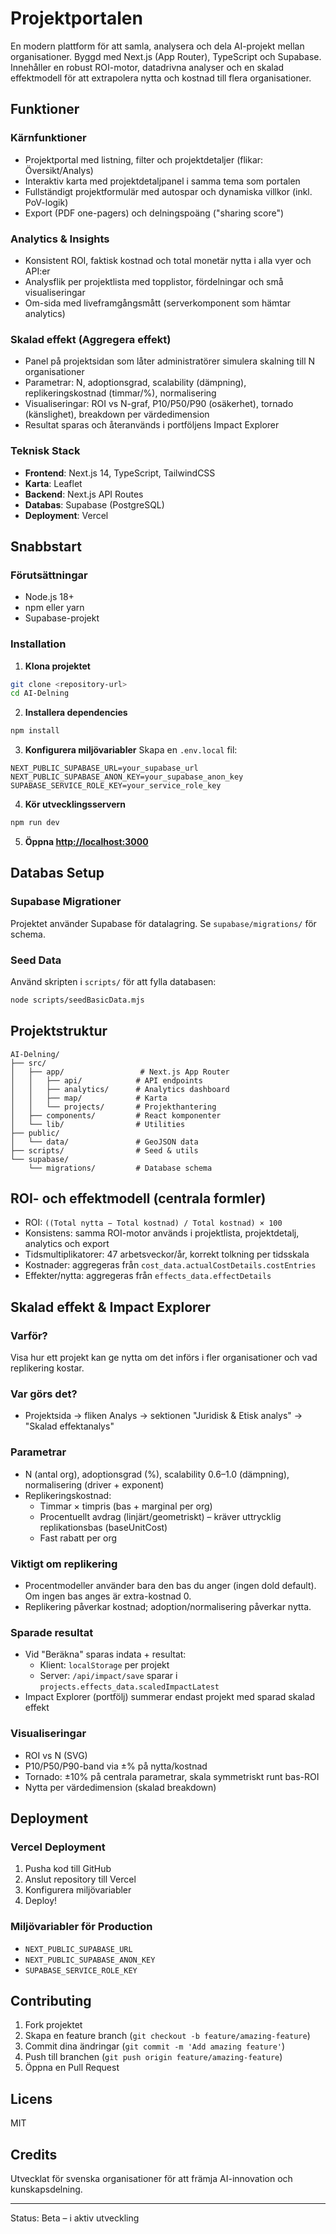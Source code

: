 # Projektportalen

En modern plattform för att samla, analysera och dela AI-projekt mellan organisationer. Byggd med Next.js (App Router), TypeScript och Supabase. Innehåller en robust ROI-motor, datadrivna analyser och en skalad effektmodell för att extrapolera nytta och kostnad till flera organisationer.

## Funktioner

### Kärnfunktioner
- Projektportal med listning, filter och projektdetaljer (flikar: Översikt/Analys)
- Interaktiv karta med projektdetaljpanel i samma tema som portalen
- Fullständigt projektformulär med autospar och dynamiska villkor (inkl. PoV-logik)
- Export (PDF one-pagers) och delningspoäng ("sharing score")

### Analytics & Insights
- Konsistent ROI, faktisk kostnad och total monetär nytta i alla vyer och API:er
- Analysflik per projektlista med topplistor, fördelningar och små visualiseringar
- Om-sida med liveframgångsmått (serverkomponent som hämtar analytics)

### Skalad effekt (Aggregera effekt)
- Panel på projektsidan som låter administratörer simulera skalning till N organisationer
- Parametrar: N, adoptionsgrad, scalability (dämpning), replikeringskostnad (timmar/%), normalisering
- Visualiseringar: ROI vs N-graf, P10/P50/P90 (osäkerhet), tornado (känslighet), breakdown per värdedimension
- Resultat sparas och återanvänds i portföljens Impact Explorer

### Teknisk Stack
- **Frontend**: Next.js 14, TypeScript, TailwindCSS
- **Karta**: Leaflet
- **Backend**: Next.js API Routes
- **Databas**: Supabase (PostgreSQL)
- **Deployment**: Vercel

## Snabbstart

### Förutsättningar
- Node.js 18+
- npm eller yarn
- Supabase-projekt

### Installation

1. **Klona projektet**
```bash
git clone <repository-url>
cd AI-Delning
```

2. **Installera dependencies**
```bash
npm install
```

3. **Konfigurera miljövariabler**
Skapa en `.env.local` fil:
```env
NEXT_PUBLIC_SUPABASE_URL=your_supabase_url
NEXT_PUBLIC_SUPABASE_ANON_KEY=your_supabase_anon_key
SUPABASE_SERVICE_ROLE_KEY=your_service_role_key
```

4. **Kör utvecklingsservern**
```bash
npm run dev
```

5. **Öppna [http://localhost:3000](http://localhost:3000)**

## Databas Setup

### Supabase Migrationer
Projektet använder Supabase för datalagring. Se `supabase/migrations/` för schema.

### Seed Data
Använd skripten i `scripts/` för att fylla databasen:
```bash
node scripts/seedBasicData.mjs
```

## Projektstruktur

```
AI-Delning/
├── src/
│   ├── app/                 # Next.js App Router
│   │   ├── api/            # API endpoints
│   │   ├── analytics/      # Analytics dashboard
│   │   ├── map/            # Karta
│   │   └── projects/       # Projekthantering
│   ├── components/         # React komponenter
│   └── lib/                # Utilities
├── public/
│   └── data/               # GeoJSON data
├── scripts/                # Seed & utils
└── supabase/
    └── migrations/         # Database schema
```

## ROI- och effektmodell (centrala formler)
- ROI: `((Total nytta − Total kostnad) / Total kostnad) × 100`
- Konsistens: samma ROI-motor används i projektlista, projektdetalj, analytics och export
- Tidsmultiplikatorer: 47 arbetsveckor/år, korrekt tolkning per tidsskala
- Kostnader: aggregeras från `cost_data.actualCostDetails.costEntries`
- Effekter/nytta: aggregeras från `effects_data.effectDetails`

## Skalad effekt & Impact Explorer
### Varför?
Visa hur ett projekt kan ge nytta om det införs i fler organisationer och vad replikering kostar.

### Var görs det?
- Projektsida → fliken Analys → sektionen "Juridisk & Etisk analys" → "Skalad effektanalys"

### Parametrar
- N (antal org), adoptionsgrad (%), scalability 0.6–1.0 (dämpning), normalisering (driver + exponent)
- Replikeringskostnad:
  - Timmar × timpris (bas + marginal per org)
  - Procentuellt avdrag (linjärt/geometriskt) – kräver uttrycklig replikationsbas (baseUnitCost)
  - Fast rabatt per org

### Viktigt om replikering
- Procentmodeller använder bara den bas du anger (ingen dold default). Om ingen bas anges är extra-kostnad 0.
- Replikering påverkar kostnad; adoption/normalisering påverkar nytta.

### Sparade resultat
- Vid "Beräkna" sparas indata + resultat:
  - Klient: `localStorage` per projekt
  - Server: `/api/impact/save` sparar i `projects.effects_data.scaledImpactLatest`
- Impact Explorer (portfölj) summerar endast projekt med sparad skalad effekt

### Visualiseringar
- ROI vs N (SVG)
- P10/P50/P90-band via ±% på nytta/kostnad
- Tornado: ±10% på centrala parametrar, skala symmetriskt runt bas-ROI
- Nytta per värdedimension (skalad breakdown)

## Deployment

### Vercel Deployment
1. Pusha kod till GitHub
2. Anslut repository till Vercel
3. Konfigurera miljövariabler
4. Deploy!

### Miljövariabler för Production
- `NEXT_PUBLIC_SUPABASE_URL`
- `NEXT_PUBLIC_SUPABASE_ANON_KEY`
- `SUPABASE_SERVICE_ROLE_KEY`

## Contributing
1. Fork projektet
2. Skapa en feature branch (`git checkout -b feature/amazing-feature`)
3. Commit dina ändringar (`git commit -m 'Add amazing feature'`)
4. Push till branchen (`git push origin feature/amazing-feature`)
5. Öppna en Pull Request

## Licens
MIT

## Credits
Utvecklat för svenska organisationer för att främja AI-innovation och kunskapsdelning.

---

Status: Beta – i aktiv utveckling
